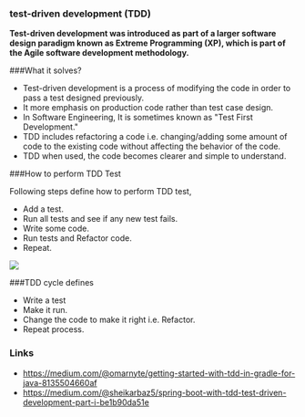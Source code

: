###  test-driven development (TDD)

__Test-driven development was introduced as part of a larger software design paradigm known as Extreme Programming (XP), which is part of the Agile software development methodology.__

###What it solves?

- Test-driven development is a process of modifying the code in order to pass a test designed previously.
- It more emphasis on production code rather than test case design.
- In Software Engineering, It is sometimes known as "Test First Development."
- TDD includes refactoring a code i.e. changing/adding some amount of code to the existing code without affecting the behavior of the code.
- TDD when used, the code becomes clearer and simple to understand.


###How to perform TDD Test

Following steps define how to perform TDD test,

- Add a test.
- Run all tests and see if any new test fails.
- Write some code.
- Run tests and Refactor code.
- Repeat.

![](https://www.guru99.com/images/8-2016/081216_0811_TestDrivenD2.png)

###TDD cycle defines
- Write a test
- Make it run.
- Change the code to make it right i.e. Refactor.
- Repeat process.

### Links
- https://medium.com/@omarnyte/getting-started-with-tdd-in-gradle-for-java-8135504660af
- https://medium.com/@sheikarbaz5/spring-boot-with-tdd-test-driven-development-part-i-be1b90da51e